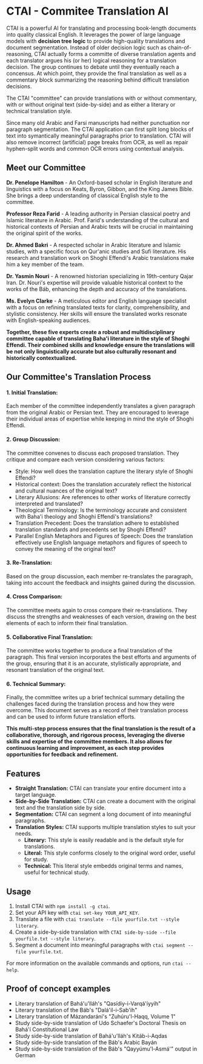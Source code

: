 
# CTAI - Commitee Translation AI

CTAI is a powerful AI for translating and processing book-length documents into quality classical English. It leverages the power of large language models with __decision tree logic__ to provide high-quality translations and document segmentation. Instead of older decision logic such as chain-of-reasoning, CTAI actually forms a committe of diverse translation agents and each translator argues his (or her) logical reasoning for a translation decision. The group continues to debate until they eventually reach a concensus. At which point, they provide the final translation as well as a commentary block summarizing the reasoning behind difficult translation decisions.

The CTAI "committee" can provide translations with or without commentary, with or without original text (side-by-side) and as either a literary or technical translation style.

Since many old Arabic and Farsi manuscripts had neither punctuation nor paragraph segmentation. The CTAI application can first split long blocks of text into symantically meaningful paragraphs prior to translation. CTAI will also remove incorrect (artificial) page breaks from OCR, as well as repair hyphen-split words and common OCR errors using contextual analysis.


## Meet our Committee

__Dr. Penelope Hamilton__ - An Oxford-based scholar in English literature and linguistics with a focus on Keats, Byron, Gibbon, and the King James Bible. She brings a deep understanding of classical English style to the committee.

__Professor Reza Farid__ - A leading authority in Persian classical poetry and Islamic literature in Arabic. Prof. Farid's understanding of the cultural and historical contexts of Persian and Arabic texts will be crucial in maintaining the original spirit of the works.

__Dr. Ahmed Bakri__ - A respected scholar in Arabic literature and Islamic studies, with a specific focus on Qur'anic studies and Sufi literature. His research and translation work on Shoghi Effendi's Arabic translations make him a key member of the team.

__Dr. Yasmin Nouri__ - A renowned historian specializing in 19th-century Qajar Iran. Dr. Nouri's expertise will provide valuable historical context to the works of the Báb, enhancing the depth and accuracy of the translations.

__Ms. Evelyn Clarke__ - A meticulous editor and English language specialist with a focus on refining translated texts for clarity, comprehensibility, and stylistic consistency. Her skills will ensure the translated works resonate with English-speaking audiences.


**Together, these five experts create a robust and multidisciplinary committee capable of translating Baha'i literature in the style of Shoghi Effendi. Their combined skills and knowledge ensure the translations will be not only linguistically accurate but also culturally resonant and historically contextualized.**



## Our Committee's Translation Process

#### 1. Initial Translation:

Each member of the committee independently translates a given paragraph from the original Arabic or Persian text. They are encouraged to leverage their individual areas of expertise while keeping in mind the style of Shoghi Effendi.

#### 2. Group Discussion:

The committee convenes to discuss each proposed translation. They critique and compare each version considering various factors:

* Style: How well does the translation capture the literary style of Shoghi Effendi?
* Historical context: Does the translation accurately reflect the historical and cultural nuances of the original text?
* Literary Allusions: Are references to other works of literature correctly interpreted and translated?
* Theological Terminology: Is the terminology accurate and consistent with Baha'i theology and Shoghi Effendi's translations?
* Translation Precedent: Does the translation adhere to established translation standards and precedents set by Shoghi Effendi?
* Parallel English Metaphors and Figures of Speech: Does the translation effectively use English language metaphors and figures of speech to convey the meaning of the original text?

#### 3. Re-Translation:

Based on the group discussion, each member re-translates the paragraph, taking into account the feedback and insights gained during the discussion.

#### 4. Cross Comparison:

The committee meets again to cross compare their re-translations. They discuss the strengths and weaknesses of each version, drawing on the best elements of each to inform their final translation.

#### 5. Collaborative Final Translation:

The committee works together to produce a final translation of the paragraph. This final version incorporates the best efforts and arguments of the group, ensuring that it is an accurate, stylistically appropriate, and resonant translation of the original text.

#### 6. Technical Summary:

Finally, the committee writes up a brief technical summary detailing the challenges faced during the translation process and how they were overcome. This document serves as a record of their translation process and can be used to inform future translation efforts.


**This multi-step process ensures that the final translation is the result of a collaborative, thorough, and rigorous process, leveraging the diverse skills and expertise of the committee members. It also allows for continuous learning and improvement, as each step provides opportunities for feedback and refinement.**




## Features

- **Straight Translation:** CTAI can translate your entire document into a target language.
- **Side-by-Side Translation:** CTAI can create a document with the original text and the translation side by side.
- **Segmentation:** CTAI can segment a long document of into meaningful paragraphs.
- **Translation Styles:** CTAI supports multiple translation styles to suit your needs.
  - **Literary:** This style is easily readable and is the default style for translations.
  - **Literal:** This style conforms closely to the original word order, useful for study.
  - **Technical:** This literal style embedds original terms and names, useful for technical study.

## Usage

1. Install CTAI with `npm install -g ctai`.
2. Set your API key with `ctai set-key YOUR_API_KEY`.
3. Translate a file with `ctai translate --file yourfile.txt --style literary`.
4. Create a side-by-side translation with `CTAI side-by-side --file yourfile.txt --style literary`.
5. Segment a document into meaningful paragraphs with `ctai segment --file yourfile.txt`.

For more information on the available commands and options, run `ctai --help`.

## Proof of concept examples

* Literary translation of Bahá'u'lláh's "Qasídiy-i-Varqá'íyyih"
* Literary translation of the Báb's "Dalá'il-i-Sab'ih"
* Literary translation of Mázandarání's "Zuhúru'l-Haqq, Volume 1"
* Study side-by-side translation of Udo Schaefer's Doctoral Thesis on Bahá'í Constitutional Law
* Study side-by-side translation of Bahá'u'lláh's Kitáb-i-Aqdas
* Study side-by-side translation of the Báb's Arabic Bayán
* Study side-by-side translation of the Báb's "Qayyúmu'l-Asmá'" output in German

